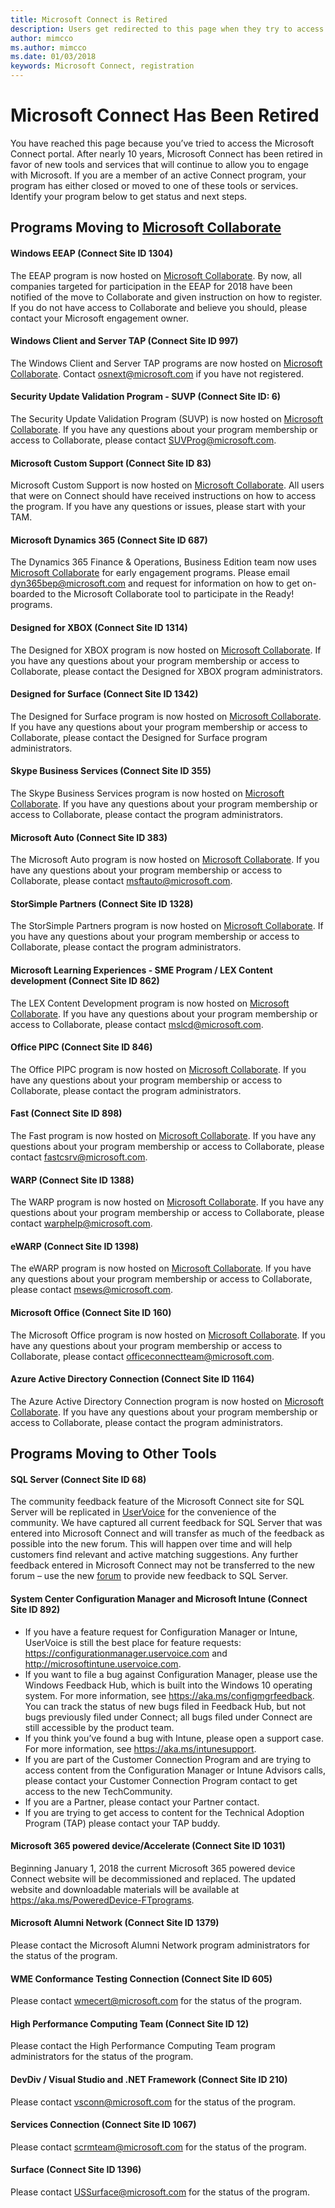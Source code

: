 ```yaml
---
title: Microsoft Connect is Retired
description: Users get redirected to this page when they try to access Microsoft Connect.
author: mimcco
ms.author: mimcco
ms.date: 01/03/2018
keywords: Microsoft Connect, registration
---
```


# Microsoft Connect Has Been Retired

You have reached this page because you’ve tried to access the Microsoft Connect portal. After nearly 10 years, Microsoft Connect has been retired in favor of new tools and services that will continue to allow you to engage with Microsoft. If you are a member of an active Connect program, your program has either closed or moved to one of these tools or services. Identify your program below to get status and next steps.

## Programs Moving to [Microsoft Collaborate](https://aka.ms/collaborate)

#### Windows EEAP (Connect Site ID 1304)
The EEAP program is now hosted on [Microsoft Collaborate](https://aka.ms/collaborate). By now, all companies targeted for participation in the EEAP for 2018 have been notified of the move to Collaborate and given instruction on how to register. If you do not have access to Collaborate and believe you should, please contact your Microsoft engagement owner.

#### Windows Client and Server TAP (Connect Site ID 997)
The Windows Client and Server TAP programs are now hosted on [Microsoft Collaborate](https://aka.ms/collaborate). Contact osnext@microsoft.com if you have not registered.

#### Security Update Validation Program - SUVP (Connect Site ID: 6)
The Security Update Validation Program (SUVP) is now hosted on [Microsoft Collaborate](https://aka.ms/collaborate). If you have any questions about your program membership or access to Collaborate, please contact SUVProg@microsoft.com.

#### Microsoft Custom Support (Connect Site ID 83)
Microsoft Custom Support is now hosted on [Microsoft Collaborate](https://aka.ms/collaborate). All users that were on Connect should have received instructions on how to access the program. If you have any questions or issues, please start with your TAM.

#### Microsoft Dynamics 365 (Connect Site ID 687)
The Dynamics 365 Finance & Operations, Business Edition team now uses [Microsoft Collaborate](https://aka.ms/collaborate) for early engagement programs.  Please email dyn365bep@microsoft.com and request for information on how to get on-boarded to the Microsoft Collaborate tool to participate in the Ready! programs.

#### Designed for XBOX (Connect Site ID 1314)
The Designed for XBOX program is now hosted on [Microsoft Collaborate](https://aka.ms/collaborate). If you have any questions about your program membership or access to Collaborate, please contact the Designed for XBOX program administrators.

#### Designed for Surface (Connect Site ID 1342)
The Designed for Surface program is now hosted on [Microsoft Collaborate](https://aka.ms/collaborate). If you have any questions about your program membership or access to Collaborate, please contact the Designed for Surface program administrators.

#### Skype Business Services (Connect Site ID 355)
The Skype Business Services program is now hosted on [Microsoft Collaborate](https://aka.ms/collaborate). If you have any questions about your program membership or access to Collaborate, please contact the program administrators.

#### Microsoft Auto (Connect Site ID 383)
The Microsoft Auto program is now hosted on [Microsoft Collaborate](https://aka.ms/collaborate). If you have any questions about your program membership or access to Collaborate, please contact msftauto@microsoft.com.

#### StorSimple Partners (Connect Site ID 1328)
The StorSimple Partners program is now hosted on [Microsoft Collaborate](https://aka.ms/collaborate). If you have any questions about your program membership or access to Collaborate, please contact the program administrators.

#### Microsoft Learning Experiences - SME Program / LEX Content development (Connect Site ID 862)
The LEX Content Development program is now hosted on [Microsoft Collaborate](https://aka.ms/collaborate). If you have any questions about your program membership or access to Collaborate, please contact mslcd@microsoft.com.

#### Office PIPC (Connect Site ID 846)
The Office PIPC program is now hosted on [Microsoft Collaborate](https://aka.ms/collaborate). If you have any questions about your program membership or access to Collaborate, please contact the program administrators.

#### Fast (Connect Site ID 898)
The Fast program is now hosted on [Microsoft Collaborate](https://aka.ms/collaborate). If you have any questions about your program membership or access to Collaborate, please contact fastcsrv@microsoft.com.

#### WARP (Connect Site ID 1388)
The WARP program is now hosted on [Microsoft Collaborate](https://aka.ms/collaborate). If you have any questions about your program membership or access to Collaborate, please contact warphelp@microsoft.com.

#### eWARP (Connect Site ID 1398)
The eWARP program is now hosted on [Microsoft Collaborate](https://aka.ms/collaborate). If you have any questions about your program membership or access to Collaborate, please contact msews@microsoft.com.

#### Microsoft Office (Connect Site ID 160)
The Microsoft Office program is now hosted on [Microsoft Collaborate](https://aka.ms/collaborate). If you have any questions about your program membership or access to Collaborate, please contact officeconnectteam@microsoft.com.

#### Azure Active Directory Connection (Connect Site ID 1164)
The Azure Active Directory Connection program is now hosted on [Microsoft Collaborate](https://aka.ms/collaborate). If you have any questions about your program membership or access to Collaborate, please contact the program administrators.

## Programs Moving to Other Tools

#### SQL Server (Connect Site ID 68)
The community feedback feature of the Microsoft Connect site for SQL Server will be replicated in [UserVoice](https://feedback.azure.com/forums/908035-sql-server) for the convenience of the community. We have captured all current feedback for SQL Server that was entered into Microsoft Connect and will transfer as much of the feedback as possible into the new forum.  This will happen over time and will help customers find relevant and active matching suggestions.  Any further feedback entered in Microsoft Connect may not be transferred to the new forum – use the new [forum](https://feedback.azure.com/forums/908035-sql-server) to provide new feedback to SQL Server.

#### System Center Configuration Manager and Microsoft Intune (Connect Site ID 892)
- If you have a feature request for Configuration Manager or Intune, UserVoice is still the best place for feature requests: https://configurationmanager.uservoice.com and http://microsoftintune.uservoice.com. 
- If you want to file a bug against Configuration Manager, please use the Windows Feedback Hub, which is built into the Windows 10 operating system. For more information, see https://aka.ms/configmgrfeedback. You can track the status of new bugs filed in Feedback Hub, but not bugs previously filed under Connect; all bugs filed under Connect are still accessible by the product team. 
- If you think you’ve found a bug with Intune, please open a support case. For more information, see https://aka.ms/intunesupport.
- If you are part of the Customer Connection Program and are trying to access content from the Configuration Manager or Intune Advisors calls, please contact your Customer Connection Program contact to get access to the new TechCommunity. 
- If you are a Partner, please contact your Partner contact. 
- If you are trying to get access to content for the Technical Adoption Program (TAP) please contact your TAP buddy.   

#### Microsoft 365 powered device/Accelerate (Connect Site ID 1031)
Beginning January 1, 2018 the current Microsoft 365 powered device Connect website will be decommissioned and replaced.  The updated website and downloadable materials will be available at https://aka.ms/PoweredDevice-FTprograms. 

#### Microsoft Alumni Network (Connect Site ID 1379)
Please contact the Microsoft Alumni Network program administrators for the status of the program.

#### WME Conformance Testing Connection (Connect Site ID 605)
Please contact wmecert@microsoft.com for the status of the program.

#### High Performance Computing Team (Connect Site ID 12)
Please contact the High Performance Computing Team program administrators for the status of the program.

#### DevDiv / Visual Studio and .NET Framework (Connect Site ID 210)
Please contact vsconn@microsoft.com for the status of the program.

#### Services Connection (Connect Site ID 1067)
Please contact scrmteam@microsoft.com for the status of the program.

#### Surface (Connect Site ID 1396)
Please contact USSurface@microsoft.com for the status of the program.

